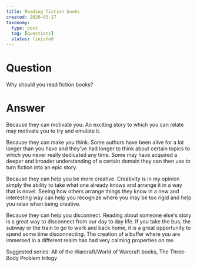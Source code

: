 ```yaml
---
title: Reading fiction books
created: 2020-03-17
taxonomy:
  type: post
  tag: [questions]
  status: finished
---
```


# Question
Why should you read fiction books?

# Answer
Because they can motivate you. An exciting story to which you can relate may motivate you to try and emulate it.

Because they can make you think. Some authors have been alive for a lot longer than you have and they've had longer to think about certain topics to which you never really dedicated any time. Some may have acquired a deeper and broader understanding of a certain domain they can then use to turn fiction into an epic story.

Because they can help you be more creative. Creativity is in my opinion simply the ability to take what one already knows and arrange it in a way that is novel. Seeing how others arrange things they know in a new and interesting way can help you recognize where you may be too rigid and help you relax when being creative.

Because they can help you disconnect. Reading about someone else's story is a great way to disconnect from our day to day life. If you take the bus, the subway or the train to go to work and back home, it is a great opportunity to spend some time disconnecting. The creation of a buffer where you are immersed in a different realm has had very calming properties on me.

Suggested series: All of the Warcraft/World of Warcraft books, The Three-Body Problem trilogy
